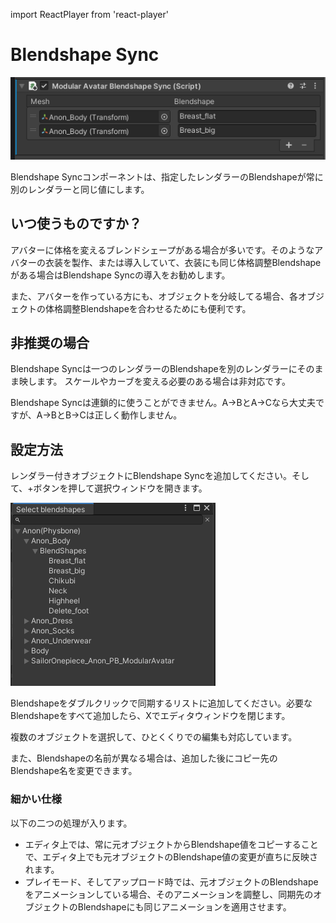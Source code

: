 ﻿import ReactPlayer from 'react-player'

# Blendshape Sync

![Blendshape Sync](blendshape-sync.png)

Blendshape Syncコンポーネントは、指定したレンダラーのBlendshapeが常に別のレンダラーと同じ値にします。

<ReactPlayer controls muted loop playsinline url='/img/blendshape-sync.mp4' />

## いつ使うものですか？

アバターに体格を変えるブレンドシェープがある場合が多いです。そのようなアバターの衣装を製作、または導入していて、衣装にも同じ体格調整Blendshapeがある場合はBlendshape Syncの導入をお勧めします。

また、アバターを作っている方にも、オブジェクトを分岐してる場合、各オブジェクトの体格調整Blendshapeを合わせるためにも便利です。

## 非推奨の場合

Blendshape Syncは一つのレンダラーのBlendshapeを別のレンダラーにそのまま映します。
スケールやカーブを変える必要のある場合は非対応です。

Blendshape Syncは連鎖的に使うことができません。A→BとA→Cなら大丈夫ですが、A→BとB→Cは正しく動作しません。

## 設定方法

レンダラー付きオブジェクトにBlendshape Syncを追加してください。そして、+ボタンを押して選択ウィンドウを開きます。

![Selection window](blendshape-select-1.png)

Blendshapeをダブルクリックで同期するリストに追加してください。必要なBlendshapeをすべて追加したら、Xでエディタウィンドウを閉じます。

複数のオブジェクトを選択して、ひとくくりでの編集も対応しています。

また、Blendshapeの名前が異なる場合は、追加した後にコピー先のBlendshape名を変更できます。

### 細かい仕様

以下の二つの処理が入ります。

* エディタ上では、常に元オブジェクトからBlendshape値をコピーすることで、エディタ上でも元オブジェクトのBlendshape値の変更が直ちに反映されます。
* プレイモード、そしてアップロード時では、元オブジェクトのBlendshapeをアニメーションしている場合、そのアニメーションを調整し、同期先のオブジェクトのBlendshapeにも同じアニメーションを適用させます。
